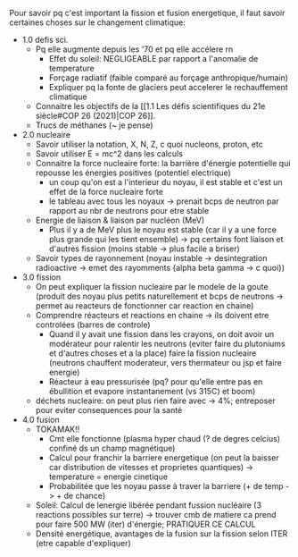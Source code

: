 Pour savoir pq c'est important la fission et fusion energetique, il faut savoir certaines choses sur le changement climatique:
- 1.0 defis sci.
	- Pq elle augmente depuis les '70 et pq elle accélere rn
		- Effet du soleil: NEGLIGEABLE par rapport a l'anomalie de temperature
		- Forçage radiatif (faible comparé au forçage anthropique/humain)
		- Expliquer pq la fonte de glaciers peut accelerer le rechauffement climatique
	- Connaitre les objectifs de la [[1.1 Les défis scientifiques du 21e siècle#COP 26 (2021)|COP 26]].
	- Trucs de méthanes (~ je pense)
- 2.0 nucleaire
	- Savoir utiliser la notation, X, N, Z, c quoi nucleons, proton, etc
	- Savoir utiliser E = mc^2 dans les calculs
	- Connaitre la force nucleaire forte: la barrière d'énergie potentielle qui repousse les énergies positives (potentiel electrique)
		- un coup qu'on est a l'interieur du noyau, il est stable et c'est un effet de la force nucleaire forte
		- le tableau avec tous les noyaux -> prenait bcps de neutron par rapport au nbr de neutrons pour etre stable
	- Energie de liaison & liaison par nucléon (MeV)
		- Plus il y a de MeV plus le noyau est stable (car il y a une force plus grande qui les tient ensemble) -> pq certains font liaison et d'autres fission (moins stable -> plus facile a briser)
	- Savoir types de rayonnement (noyau instable -> desintegration radioactive -> emet des rayomments {alpha beta gamma -> c quoi})
- 3.0 fission
	- On peut expliquer la fission nucleaire par le modele de la goute (produit des noyau plus petits naturellement et bcps de neutrons -> permet au reacteurs de fonctionner car reaction en chaine)
	- Comprendre réacteurs et reactions en chaine -> ils doivent etre controlées (barres de controle)
		- Quand il y avait une fission dans les crayons, on doit avoir un modérateur pour ralentir les neutrons (eviter faire du plutoniums et d'autres choses et a la place) faire la fission nucleaire (neutrons chauffent moderateur, vers thermateur ou jsp et faire energie)
		- Réacteur à eau pressurisée (pq? pour qu'elle entre pas en ébullition et evapore instantanement (vs 315C) et boom)
	- déchets nucleaire: on peut plus rien faire avec -> 4%; entreposer pour eviter consequences pour la santé
- 4.0 fusion
	- TOKAMAK!!
		- Cmt elle fonctionne (plasma hyper chaud (? de degres celcius) confiné ds un champ magnétique)
		- Calcul pour franchir la barriere energetique (on peut la baisser car distribution de vitesses et proprietes quantiques) -> temperature = energie cinetique
		- Probabilitée que les noyau passe à traver la barriere (+ de temp -> + de chance)
	- Soleil: Calcul de lenergie libérée pendant fussion nucléaire (3 reactions possibles sur terre) -> trouver cmb de matiere ca prend pour faire 500 MW (iter) d'énergie; PRATIQUER CE CALCUL
	- Densité energétique, avantages de la fusion sur la fission selon ITER (etre capable d'expliquer)